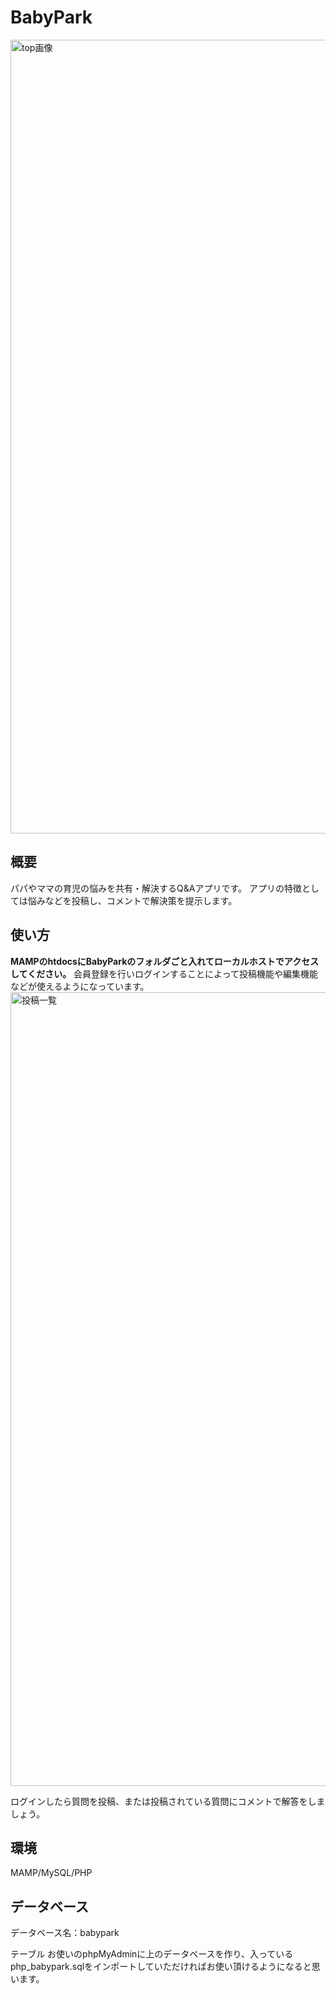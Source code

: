 # BabyPark
<img width="1270" alt="top画像" src="/Applications/MAMP/htdocs/BabyPark/public/img/TOPreadme.png">

## 概要
パパやママの育児の悩みを共有・解決するQ&Aアプリです。
アプリの特徴としては悩みなどを投稿し、コメントで解決策を提示します。

## 使い方
**MAMPのhtdocsにBabyParkのフォルダごと入れてローカルホストでアクセスしてください。**
会員登録を行いログインすることによって投稿機能や編集機能などが使えるようになっています。
<img width="1270" alt="投稿一覧" src="/Applications/MAMP/htdocs/BabyPark/public/img/postall.png">

ログインしたら質問を投稿、または投稿されている質問にコメントで解答をしましょう。
## 環境
MAMP/MySQL/PHP
## データベース
データベース名：babypark

テーブル
お使いのphpMyAdminに上のデータベースを作り、入っているphp_babypark.sqlをインポートしていただければお使い頂けるようになると思います。